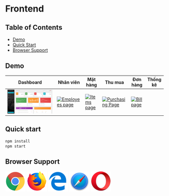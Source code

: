 # Frontend

## Table of Contents

* [Demo](#demo)
* [Quick Start](#quick-start)
* [Browser Support](#browser-support)


## Demo

| Dashboard | Nhân viên | Mặt hàng | Thu mua | Đơn hàng | Thống kê |
| --- | --- | --- | --- | --- | --- |
| [![Start page](src/assets/github/dashboard.jpg)]() | [![Employees page](src/assets/github/employees.jpg)]() | [![Items page ](src/assets/github/items.jpg)]() | [![Purchasing Page](src/assets/github/purchasing.jpg)]() | [![Bill page](src/assets/github/Bill.jpg)]() | []()


## Quick start

```
npm install
npm start
```

## Browser Support


<img src="src/assets/github/chrome.png" width="64" height="64"> <img src="src/assets/github/firefox.png" width="64" height="64"> <img src="src/assets/github/edge.png" width="64" height="64"> <img src="src/assets/github/safari.png" width="64" height="64"> <img src="src/assets/github/opera.png" width="64" height="64">

